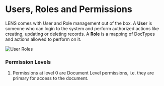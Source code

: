 # Users, Roles and Permissions


LENS comes with User and Role management out of the box. A **User** is someone who can login to the system and perform authorized actions like creating, updating or deleting records. A **Role** is a mapping of DocTypes and actions allowed to perform on it.

![User Roles](https://i.im.ge/2024/08/19/fh0jlx.Users.png)

### Permission Levels

1.  Permissions at level 0 are Document Level permissions, i.e. they are primary for access to the document.

<!--stackedit_data:
eyJoaXN0b3J5IjpbMTQzMTY4NTEyLC04MTA4MTM1ODYsNzc1Mz
QzNDU0LC0xNzI2Njk3NTAsLTQzNjE1MjcxMiwyMTEzMTQxNDYz
XX0=
-->